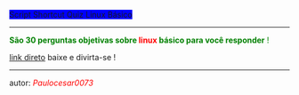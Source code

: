 <span style="background-color:blue">Script Shortcut Quiz Linux Básico</span>
<hr>

<span style="color:green">**São 30 perguntas objetivas sobre <span style="color:red">linux</span> básico para você responder** !</span>



[link direto](https://www.icloud.com/shortcuts/82d17226690b4a3cbb3abe0682caf4da>)
baixe e divirta-se !
___
autor: <span style="color:red">_Paulocesar0073_</span>






















